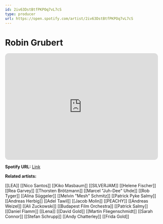 ```yaml
---
id: 2iv63DstBtfPKPOq7vL7cS
type: producer
url: https://open.spotify.com/artist/2iv63DstBtfPKPOq7vL7cS
---
```

# Robin Grubert

<iframe style="border-radius:12px" src="https://open.spotify.com/embed/artist/2iv63DstBtfPKPOq7vL7cS" width="100%" height="352" frameBorder="0" allowfullscreen="" allow="autoplay; clipboard-write; encrypted-media; fullscreen; picture-in-picture" loading="lazy"></iframe>

**Spotify URL:** [Link](https://open.spotify.com/artist/2iv63DstBtfPKPOq7vL7cS)

**Related artists:**

[[LEA]]
[[Nico Santos]]
[[Kiko Masbaum]]
[[SILVERJAM]]
[[Helene Fischer]]
[[Rea Garvey]]
[[Thorsten Brötzmann]]
[[Marcel "Juh-Dee" Uhde]]
[[Rob Tyger]]
[[Alina Süggeler]]
[[Melvin "Mesh" Schmitz]]
[[Patrick Pyke Salmy]]
[[Andreas Herbig]]
[[Adel Tawil]]
[[Jacob Molin]]
[[PEACHY]]
[[Andreas Weizel]]
[[Ali Zuckowski]]
[[Budapest Film Orchestra]]
[[Patrick Salmy]]
[[Daniel Flamm]]
[[Lena]]
[[David Gold]]
[[Martin Fliegenschmidt]]
[[Sarah Connor]]
[[Stefan Schrupp]]
[[Andy Chatterley]]
[[Frida Gold]]
